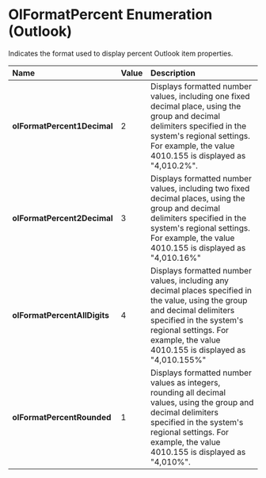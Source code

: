 
# OlFormatPercent Enumeration (Outlook)

Indicates the format used to display percent Outlook item properties.



|**Name**|**Value**|**Description**|
|:-----|:-----|:-----|
| **olFormatPercent1Decimal**|2|Displays formatted number values, including one fixed decimal place, using the group and decimal delimiters specified in the system's regional settings. For example, the value 4010.155 is displayed as "4,010.2%".|
| **olFormatPercent2Decimal**|3|Displays formatted number values, including two fixed decimal places, using the group and decimal delimiters specified in the system's regional settings. For example, the value 4010.155 is displayed as "4,010.16%"|
| **olFormatPercentAllDigits**|4|Displays formatted number values, including any decimal places specified in the value, using the group and decimal delimiters specified in the system's regional settings. For example, the value 4010.155 is displayed as "4,010.155%"|
| **olFormatPercentRounded**|1|Displays formatted number values as integers, rounding all decimal values, using the group and decimal delimiters specified in the system's regional settings. For example, the value 4010.155 is displayed as "4,010%". |
